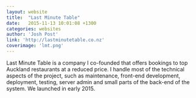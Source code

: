 ```yaml
---
layout: website
title:  "Last Minute Table"
date:   2015-11-13 10:01:08 +1300
categories: websites
author: 'Josh Post'
link: 'http://lastminutetable.co.nz'
coverimage: 'lmt.png'
---
```


Last Minute Table is a company I co-founded that offers bookings to top Auckland restaurants at a reduced price. I handle most of the technical aspects of the project, such as maintenance, front-end development, deployment, testing, server admin and small parts of the back-end of the system. We launched in early 2015.
